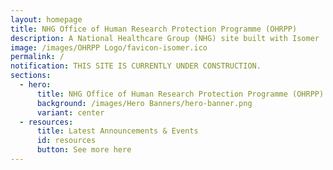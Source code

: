 ```yaml
---
layout: homepage
title: NHG Office of Human Research Protection Programme (OHRPP)
description: A National Healthcare Group (NHG) site built with Isomer
image: /images/OHRPP Logo/favicon-isomer.ico
permalink: /
notification: THIS SITE IS CURRENTLY UNDER CONSTRUCTION.
sections:
  - hero:
      title: NHG Office of Human Research Protection Programme (OHRPP)
      background: /images/Hero Banners/hero-banner.png
      variant: center
  - resources:
      title: Latest Announcements & Events
      id: resources
      button: See more here
---
```

